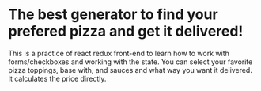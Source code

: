 # The best generator to find your prefered pizza and get it delivered!

This is a practice of react redux front-end to learn how to work with forms/checkboxes and working with the state. 
You can select your favorite pizza toppings, base with, and sauces and what way you want it delivered. It calculates the price directly. 

